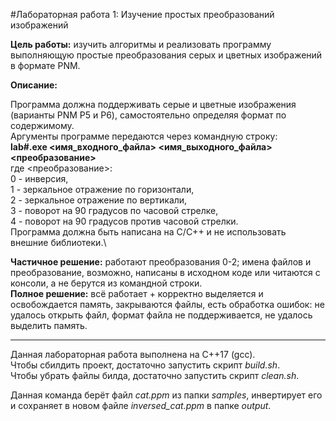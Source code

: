 #Лабораторная работа 1: Изучение простых преобразований изображений

**Цель работы:** изучить алгоритмы и реализовать программу выполняющую простые преобразования серых и цветных изображений в формате PNM.

**Описание:**

Программа должна поддерживать серые и цветные изображения (варианты PNM P5 и P6), самостоятельно определяя формат по содержимому.\
Аргументы программе передаются через командную строку:\
**lab#.exe <имя_входного_файла> <имя_выходного_файла> <преобразование>**\
где <преобразование>:\
0 - инверсия,\
1 - зеркальное отражение по горизонтали,\
2 - зеркальное отражение по вертикали,\
3 - поворот на 90 градусов по часовой стрелке,\
4 - поворот на 90 градусов против часовой стрелки.\
Программа должна быть написана на C/C++ и не использовать внешние библиотеки.\

**Частичное решение:** работают преобразования 0-2; имена файлов и преобразование, возможно, написаны в исходном коде или читаются с консоли, а не берутся из командной строки.\
**Полное решение:** всё работает + корректно выделяется и освобождается память, закрываются файлы, есть обработка ошибок: не удалось открыть файл, формат файла не поддерживается, не удалось выделить память.

____________________________________________________

Данная лабораторная работа выполнена на C++17 (gcc).\
Чтобы сбилдить проект, достаточно запустить скрипт *build.sh*.\
Чтобы убрать файлы билда, достаточно запустить скрипт *clean.sh*.

Данная команда берёт файл *cat.ppm* из папки *samples*, инвертирует его и сохраняет в новом файле *inversed_cat.ppm* в папке *output*.
